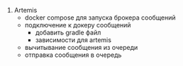 1. Artemis
   * docker compose для запуска брокера сообщений
   * подключение к докеру сообщений
     * добавить gradle файл 
     * зависимости для artemis
   * вычитывание сообщения из очереди
   * отправка сообщения в очередь
